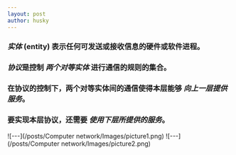 ```yaml
---
layout: post
author: husky
---
```

### ***实体*** (entity) 表示任何可发送或接收信息的硬件或软件进程。  
### ***协议***是控制 ***两个对等实体*** 进行通信的规则的集合。  
### 在协议的控制下，两个对等实体间的通信使得本层能够 ***向上一层提供服务***。 
### 要实现本层协议，还需要 ***使用下层所提供的服务***。  
![---](/posts/Computer network/Images/picture1.png)
![---](/posts/Computer network/Images/picture2.png)